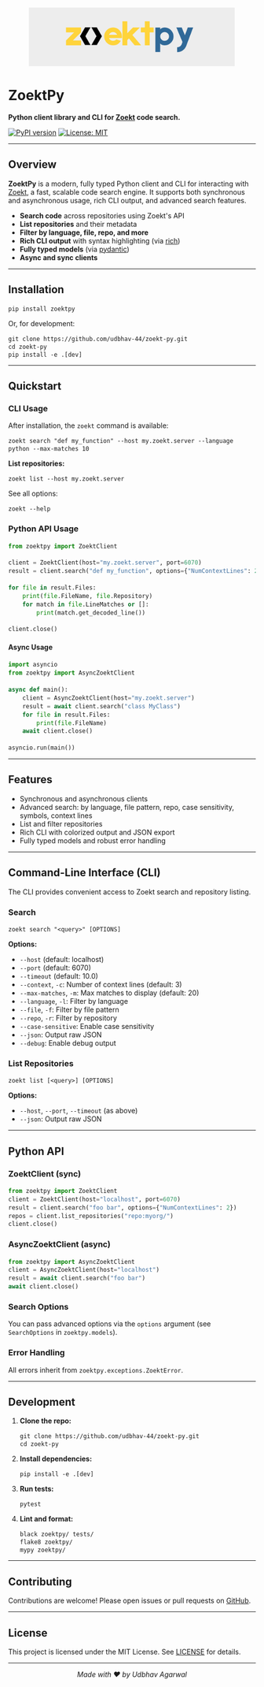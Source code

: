 <p align="center">
  <img src="https://raw.githubusercontent.com/udbhav-44/zoekt-py/main/assets/logo.png" alt="ZoektPy Logo" height="120">
</p>

# ZoektPy

**Python client library and CLI for [Zoekt](https://github.com/sourcegraph/zoekt) code search.**

[![PyPI version](https://badge.fury.io/py/zoektpy.svg)](https://badge.fury.io/py/zoektpy)
[![License: MIT](https://img.shields.io/badge/License-MIT-yellow.svg)](LICENSE)


---

## Overview

**ZoektPy** is a modern, fully typed Python client and CLI for interacting with [Zoekt](https://github.com/sourcegraph/zoekt), a fast, scalable code search engine. It supports both synchronous and asynchronous usage, rich CLI output, and advanced search features.

- **Search code** across repositories using Zoekt's API
- **List repositories** and their metadata
- **Filter by language, file, repo, and more**
- **Rich CLI output** with syntax highlighting (via [rich](https://github.com/Textualize/rich))
- **Fully typed models** (via [pydantic](https://docs.pydantic.dev/))
- **Async and sync clients**

---

## Installation

```shell
pip install zoektpy
```

Or, for development:

```shell
git clone https://github.com/udbhav-44/zoekt-py.git
cd zoekt-py
pip install -e .[dev]
```

---

## Quickstart

### CLI Usage

After installation, the `zoekt` command is available:

```shell
zoekt search "def my_function" --host my.zoekt.server --language python --max-matches 10
```

**List repositories:**

```shell
zoekt list --host my.zoekt.server
```

See all options:

```shell
zoekt --help
```

### Python API Usage

```python
from zoektpy import ZoektClient

client = ZoektClient(host="my.zoekt.server", port=6070)
result = client.search("def my_function", options={"NumContextLines": 2})

for file in result.Files:
    print(file.FileName, file.Repository)
    for match in file.LineMatches or []:
        print(match.get_decoded_line())

client.close()
```

#### Async Usage

```python
import asyncio
from zoektpy import AsyncZoektClient

async def main():
    client = AsyncZoektClient(host="my.zoekt.server")
    result = await client.search("class MyClass")
    for file in result.Files:
        print(file.FileName)
    await client.close()

asyncio.run(main())
```

---

## Features

- Synchronous and asynchronous clients
- Advanced search: by language, file pattern, repo, case sensitivity, symbols, context lines
- List and filter repositories
- Rich CLI with colorized output and JSON export
- Fully typed models and robust error handling

---

## Command-Line Interface (CLI)

The CLI provides convenient access to Zoekt search and repository listing.

### Search

```shell
zoekt search "<query>" [OPTIONS]
```

**Options:**
- `--host` (default: localhost)
- `--port` (default: 6070)
- `--timeout` (default: 10.0)
- `--context`, `-c`: Number of context lines (default: 3)
- `--max-matches`, `-m`: Max matches to display (default: 20)
- `--language`, `-l`: Filter by language
- `--file`, `-f`: Filter by file pattern
- `--repo`, `-r`: Filter by repository
- `--case-sensitive`: Enable case sensitivity
- `--json`: Output raw JSON
- `--debug`: Enable debug output

### List Repositories

```shell
zoekt list [<query>] [OPTIONS]
```

**Options:**
- `--host`, `--port`, `--timeout` (as above)
- `--json`: Output raw JSON

---

## Python API

### ZoektClient (sync)

```python
from zoektpy import ZoektClient
client = ZoektClient(host="localhost", port=6070)
result = client.search("foo bar", options={"NumContextLines": 2})
repos = client.list_repositories("repo:myorg/")
client.close()
```

### AsyncZoektClient (async)

```python
from zoektpy import AsyncZoektClient
client = AsyncZoektClient(host="localhost")
result = await client.search("foo bar")
await client.close()
```

### Search Options

You can pass advanced options via the `options` argument (see `SearchOptions` in `zoektpy.models`).

### Error Handling

All errors inherit from `zoektpy.exceptions.ZoektError`.

---

## Development

1. **Clone the repo:**
   ```shell
   git clone https://github.com/udbhav-44/zoekt-py.git
   cd zoekt-py
   ```
2. **Install dependencies:**
   ```shell
   pip install -e .[dev]
   ```
3. **Run tests:**
   ```shell
   pytest
   ```
4. **Lint and format:**
   ```shell
   black zoektpy/ tests/
   flake8 zoektpy/
   mypy zoektpy/
   ```

---

## Contributing

Contributions are welcome! Please open issues or pull requests on [GitHub](https://github.com/udbhav-44/zoekt-py).

---

## License

This project is licensed under the MIT License. See [LICENSE](LICENSE) for details.

---


<p align="center">
  <em>Made with ❤️ by Udbhav Agarwal</em>
</p>
